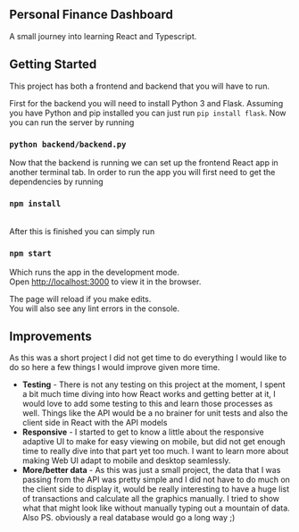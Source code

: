 ## Personal Finance Dashboard

A small journey into learning React and Typescript.

## Getting Started

This project has both a frontend and backend that you will have to run.

First for the backend you will need to install Python 3 and Flask. Assuming you have Python and pip installed you can just run `pip install flask`.
Now you can run the server by running
### `python backend/backend.py`

Now that the backend is running we can set up the frontend React app in another terminal tab.
In order to run the app you will first need to get the dependencies by running
### `npm install`

<br />After this is finished you can simply run
### `npm start`

Which runs the app in the development mode.<br />
Open [http://localhost:3000](http://localhost:3000) to view it in the browser.

The page will reload if you make edits.<br />
You will also see any lint errors in the console.<br />

## Improvements
As this was a short project I did not get time to do everything I would like to do so here a few things I would improve given more time.<br />
<ul>
  <li><b>Testing</b> - There is not any testing on this project at the moment, I spent a bit much time diving into how React works and getting better at it, I would love to add some testing to this and learn those processes as well. Things like the API would be a no brainer for unit tests and also the client side in React with the API models</li>
  <li><b>Responsive</b> - I started to get to know a little about the responsive adaptive UI to make for easy viewing on mobile, but did not get enough time to really dive into that part yet too much. I want to learn more about making Web UI adapt to mobile and desktop seamlessly.</li>
  <li><b>More/better data</b> - As this was just a small project, the data that I was passing from the API was pretty simple and I did not have to do much on the client side to display it, would be really interesting to have a huge list of transactions and calculate all the graphics manually. I tried to show what that might look like without manually typing out a mountain of data. Also PS. obviously a real database would go a long way ;)</li>
</ul>
